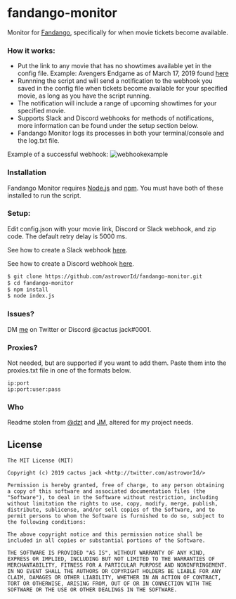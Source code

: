 # fandango-monitor

Monitor for [Fandango](http://fandango.com/), specifically for when movie tickets become available.

### How it works:

- Put the link to any movie that has no showtimes available yet in the config file.  Example: Avengers Endgame as of March 17, 2019 found [here](https://www.fandango.com/avengers-endgame-215871/movie-overview)
- Runnning the script and will send a notification to the webhook you saved in the config file when tickets become available for your specified movie, as long as you have the script running.
- The notification will include a range of upcoming showtimes for your specified movie.
- Supports Slack and Discord webhooks for methods of notifications, more information can be found under the setup section below.
- Fandango Monitor logs its processes in both your terminal/console and the log.txt file.

Example of a successful webhook:
![webhookexample](https://i.imgur.com/T0fix4U.png)

### Installation

Fandango Monitor requires [Node.js](http://nodejs.org/) and [npm](http://npmjs.com/).  You must have both of these installed to run the script.

### Setup:

Edit config.json with your movie link, Discord or Slack webhook, and zip code.  The default retry delay is 5000 ms.  

See how to create a Slack webhook [here](https://api.slack.com/incoming-webhooks).

See how to create a Discord webhook [here](https://support.discordapp.com/hc/en-us/articles/228383668-Intro-to-Webhooks).

```sh
$ git clone https://github.com/astroworId/fandango-monitor.git
$ cd fandango-monitor
$ npm install
$ node index.js
```

### Issues?

DM [me](https://twitter.com/astroworId) on Twitter or Discord @cactus jack#0001.

### Proxies?

Not needed, but are supported if you want to add them.  Paste them into the proxies.txt file in one of the formats below.

```
ip:port
ip:port:user:pass
```

### Who

Readme stolen from <a href="http://petersoboyejo.com/">@dzt</a> and <a href="http://github.com/Novaaaaa/">JM</a>, altered for my project needs.

## License

```
The MIT License (MIT)

Copyright (c) 2019 cactus jack <http://twitter.com/astroworId/>

Permission is hereby granted, free of charge, to any person obtaining a copy of this software and associated documentation files (the "Software"), to deal in the Software without restriction, including without limitation the rights to use, copy, modify, merge, publish, distribute, sublicense, and/or sell copies of the Software, and to permit persons to whom the Software is furnished to do so, subject to the following conditions:

The above copyright notice and this permission notice shall be included in all copies or substantial portions of the Software.

THE SOFTWARE IS PROVIDED "AS IS", WITHOUT WARRANTY OF ANY KIND, EXPRESS OR IMPLIED, INCLUDING BUT NOT LIMITED TO THE WARRANTIES OF MERCHANTABILITY, FITNESS FOR A PARTICULAR PURPOSE AND NONINFRINGEMENT. IN NO EVENT SHALL THE AUTHORS OR COPYRIGHT HOLDERS BE LIABLE FOR ANY CLAIM, DAMAGES OR OTHER LIABILITY, WHETHER IN AN ACTION OF CONTRACT, TORT OR OTHERWISE, ARISING FROM, OUT OF OR IN CONNECTION WITH THE SOFTWARE OR THE USE OR OTHER DEALINGS IN THE SOFTWARE.
```
